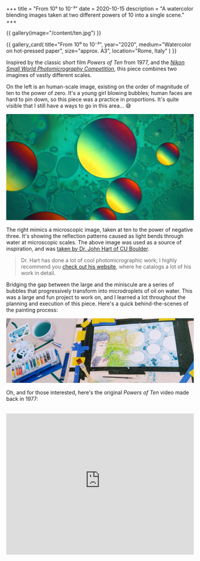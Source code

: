 +++
title = "From 10° to 10⁻³"
date = 2020-10-15
description = "A watercolor blending images taken at two different powers of 10 into a single scene."
+++

{{ gallery(image="/content/ten.jpg") }}

<div class="narrow">

{{ 
    gallery_card(
        title="From 10⁰ to 10⁻³", 
        year="2020", 
        medium="Watercolor on hot-pressed paper", 
        size="approx. A3", 
        location="Rome, Italy"
    ) 
}}

Inspired by the classic short film *Powers of Ten* from 1977, and the [*Nikon Small World Photomicrography Competition*](https://www.nikonsmallworld.com/), this piece combines two imagines of vastly different scales.

On the left is an human-scale image, existing on the order of magnitude of ten to the power of zero. It's a young girl blowing bubbles; human faces are hard to pin down, so this piece was a practice in proportions. It's quite visible that I still have a ways to go in this area... 😅

![Oil on water, creating beautiful refraction patterns](/content/oil.jpg)

The right mimics a microscopic image, taken at ten to the power of negative three. It's showing the reflection patterns caused as light bends through water at microscopic scales. The above image was used as a source of inspiration, and was [taken by Dr. John Hart of CU Boulder](https://www.nikonsmallworld.com/galleries/2014-small-world-in-motion-competition/oil-on-water).

> Dr. Hart has done a lot of cool photomicrographic work; I highly recommend you [check out his website](http://www.hart3d.com/pages/gallery-content/index.html), where he catalogs a lot of his work in detail.

Bridging the gap between the large and the miniscule are a series of bubbles that progressively transform into microdroplets of oil on water. This was a large and fun project to work on, and I learned a lot throughout the planning and execution of this piece. Here's a quick behind-the-scenes of the painting process:

![Work in progress painting on the right, watercolors, tape, and other materials on the left](/content/ten-wip.jpg)

Oh, and for those interested, here's the original *Powers of Ten* video made back in 1977:

<br>
<div style="position: relative; width: 100%; padding-top: 75%">
<iframe style="width: 100%; height: 100%; position: absolute; top: 0; left: 0; right: 0; left: 0;" src="https://www.youtube-nocookie.com/embed/0fKBhvDjuy0?start=13" title="YouTube video player" frameborder="0" allow="accelerometer; autoplay; clipboard-write; encrypted-media; gyroscope; picture-in-picture" allowfullscreen></iframe>
</div>

</div>
